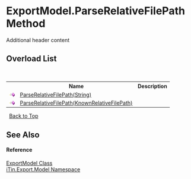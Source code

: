 # ExportModel.ParseRelativeFilePath Method 
Additional header content 


## Overload List
&nbsp;<table><tr><th></th><th>Name</th><th>Description</th></tr><tr><td>![Public method](media/pubmethod.gif "Public method")</td><td><a href="fe28d35f-cec6-a02b-8155-357d749537c3">ParseRelativeFilePath(String)</a></td><td /></tr><tr><td>![Public method](media/pubmethod.gif "Public method")</td><td><a href="a759a21b-2f4e-60d3-42db-abfe9eec2fb9">ParseRelativeFilePath(KnownRelativeFilePath)</a></td><td /></tr></table>&nbsp;
<a href="#exportmodel.parserelativefilepath-method">Back to Top</a>

## See Also


#### Reference
<a href="ff3f8d5d-9bb7-2235-58c5-0d8358e85c80">ExportModel Class</a><br /><a href="ef57ffcc-e95e-b212-5a46-9aa6f5a3511f">iTin.Export.Model Namespace</a><br />